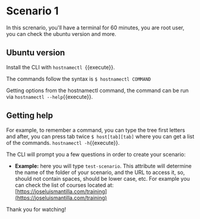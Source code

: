# Scenario 1

In this screnario, you'll have a terminal for 60 minutes, you are root user, you can check the ubuntu version and more.

## Ubuntu version

Install the CLI with `hostnamectl `{{execute}}.

The commands follow the syntax is
`$ hostnamectl COMMAND`

Getting options from the hostnamectl command, the command can be run via `hostnamectl --help`{{execute}}.

## Getting help
For example, to remember a  command, you can type the tree first letters and after, you can press tab twice `$ host[tab][tab]` where you can get a list of the commands. `hostnamectl -h`{{execute}}. 

The CLI will prompt you a few questions in order to create your scenario:
- **Example:** here you will type `test-scenario`. This attribute will determine the name of the folder of your scenario, and the URL to access it, so, should not contain spaces, should be lower case, etc. For example you can check the list of courses located at: [https://joseluismantilla.com/training](https://joseluismantilla.com/training)

Thank you for watching!
